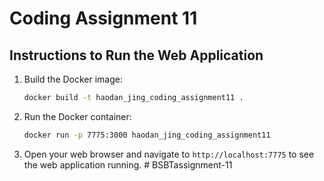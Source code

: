 # Coding Assignment 11

## Instructions to Run the Web Application

1. Build the Docker image:

   ```bash
   docker build -t haodan_jing_coding_assignment11 .
   ```

2. Run the Docker container:

   ```bash
   docker run -p 7775:3000 haodan_jing_coding_assignment11
   ```

3. Open your web browser and navigate to `http://localhost:7775` to see the web application running.
#   B S B T a s s i g n m e n t - 1 1  
 